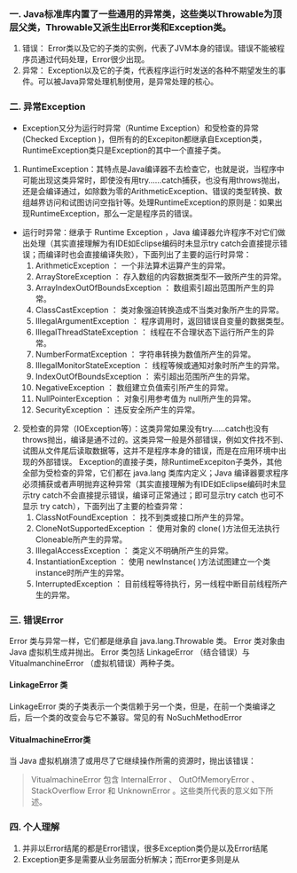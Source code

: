 ### 一. Java标准库内置了一些通用的异常类，这些类以Throwable为顶层父类，Throwable又派生出Error类和Exception类。
1. 错误： Error类以及它的子类的实例，代表了JVM本身的错误。错误不能被程序员通过代码处理，Error很少出现。
2. 异常： Exception以及它的子类，代表程序运行时发送的各种不期望发生的事件。可以被Java异常处理机制使用，是异常处理的核心。

### 二. 异常Exception
- Exception又分为运行时异常（Runtime Exception）和受检查的异常(Checked Exception )，但所有的的Excepiton都继承自Exception类，RuntimeException类只是Exception的其中一个直接子类。
1. RuntimeException：其特点是Java编译器不去检查它，也就是说，当程序中可能出现这类异常时，即使没有用try……catch捕获，也没有用throws抛出，还是会编译通过，如除数为零的ArithmeticException、错误的类型转换、数组越界访问和试图访问空指针等。处理RuntimeException的原则是：如果出现RuntimeException，那么一定是程序员的错误。
- 运行时异常：继承于 Runtime Exception ，Java 编译器允许程序不对它们做出处理（其实直接理解为有IDE如Eclipse编码时未显示try catch会直接提示错误；而编译时也会直接编译失败），下面列出了主要的运行时异常：
   1. ArithmeticException ： 一个非法算术运算产生的异常。
   2.  ArrayStoreException ： 存入数组的内容数据类型不一致所产生的异常。
   3. ArrayIndexOutOfBoundsException ： 数组索引超出范围所产生的异常。
   4. ClassCastException ： 类对象强迫转换造成不当类对象所产生的异常。
   5. IllegalArgumentException ： 程序调用时，返回错误自变量的数据类型。
   6. IllegalThreadStateException ： 线程在不合理状态下运行所产生的异常。
   7. NumberFormatException ： 字符串转换为数值所产生的异常。
   8. IllegalMonitorStateException ： 线程等候或通知对象时所产生的异常。
   9. IndexOutOfBoundsException ： 索引超出范围所产生的异常。
   10. NegativeException ： 数组建立负值索引所产生的异常。
   11. NullPointerException ： 对象引用参考值为 null所产生的异常。
   12. SecurityException ： 违反安全所产生的异常。
2. 受检查的异常（IOException等）：这类异常如果没有try……catch也没有throws抛出，编译是通不过的。这类异常一般是外部错误，例如文件找不到、试图从文件尾后读取数据等，这并不是程序本身的错误，而是在应用环境中出现的外部错误。
Exception的直接子类，除RuntimeExcepiton子类外，其他全部为受检查的异常，它们都在 java.lang 类库内定义；Java 编译器要求程序必须捕获或者声明抛弃这种异常（其实直接理解为有IDE如Eclipse编码时未显示try catch不会直接提示错误，编译可正常通过；即可显示try catch 也可不显示 try catch），下面列出了主要的检查异常：
   1. ClassNotFoundException ： 找不到类或接口所产生的异常。
   2. CloneNotSupportedException ： 使用对象的 clone( )方法但无法执行 Cloneable所产生的异常。
   3.  IllegalAccessException ： 类定义不明确所产生的异常。
   4. InstantiationException ： 使用 newInstance( )方法试图建立一个类 instance时所产生的异常。
   5.  InterruptedException ： 目前线程等待执行，另一线程中断目前线程所产生的异常。

### 三. 错误Error
Error 类与异常一样，它们都是继承自 java.lang.Throwable 类。 Error 类对象由 Java 虚拟机生成并抛出。 Error 类包括 LinkageError （结合错误）与 VitualmanchineError （虚拟机错误）两种子类。
#### LinkageError 类
LinkageError 类的子类表示一个类信赖于另一个类，但是，在前一个类编译之后，后一个类的改变会与它不兼容。常见的有 NoSuchMethodError
#### VitualmachineError类
当 Java 虚拟机崩溃了或用尽了它继续操作所需的资源时，抛出该错误：
> VitualmachineError 包含 InternalError 、 OutOfMemoryError 、 StackOverflow Error 和 UnknownError 。这些类所代表的意义如下所述。

### 四. 个人理解
1. 并非以Error结尾的都是Error错误，很多Exception类仍是以及Error结尾
2. Exception更多是需要从业务层面分析解决；而Error更多则是从